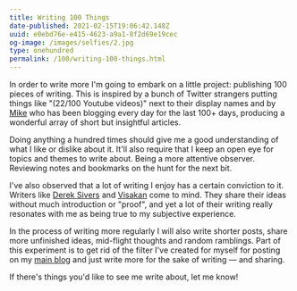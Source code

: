 ```yaml
---
title: Writing 100 Things
date-published: 2021-02-15T19:06:42.148Z
uuid: e0ebd76e-e415-4623-a9a1-8f2d69e19cec
og-image: /images/selfies/2.jpg
type: onehundred
permalink: /100/writing-100-things.html
---
```

In order to write more I'm going to embark on a little project: publishing 100 pieces of writing. This is inspired by a bunch of Twitter strangers putting things like "(22/100 Youtube videos)" next to their display names and by [Mike](https://critter.blog/) who has been blogging every day for the last 100+ days, producing a wonderful array of short but insightful articles.

Doing anything a hundred times should give me a good understanding of what I like or dislike about it. It'll also require that I keep an open eye for topics and themes to write about. Being a more attentive observer. Reviewing notes and bookmarks on the hunt for the next bit. 

I've also observed that a lot of writing I enjoy has a certain conviction to it. Writers like [Derek Sivers](https://sive.rs/) and [Visakan](https://twitter.com/visakanv) come to mind. They share their ideas without much introduction or "proof", and yet a lot of their writing really resonates with me as being true to my subjective experience. 

In the process of writing more regularly I will also write shorter posts, share more unfinished ideas, mid-flight thoughts and random ramblings. Part of this experiment is to get rid of the filter I've created for myself for posting on my [main blog](https://martinklepsch.org) and just write more for the sake of writing — and sharing. 

If there's things you'd like to see me write about, let me know!